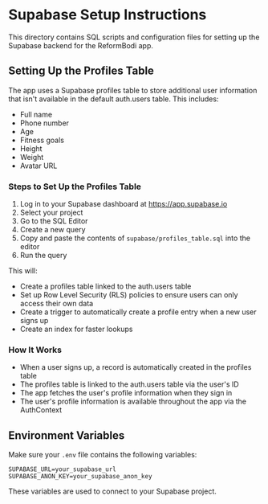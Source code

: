 # Supabase Setup Instructions

This directory contains SQL scripts and configuration files for setting up the Supabase backend for the ReformBodi app.

## Setting Up the Profiles Table

The app uses a Supabase profiles table to store additional user information that isn't available in the default auth.users table. This includes:

- Full name
- Phone number
- Age
- Fitness goals
- Height
- Weight
- Avatar URL

### Steps to Set Up the Profiles Table

1. Log in to your Supabase dashboard at https://app.supabase.io
2. Select your project
3. Go to the SQL Editor
4. Create a new query
5. Copy and paste the contents of `supabase/profiles_table.sql` into the editor
6. Run the query

This will:
- Create a profiles table linked to the auth.users table
- Set up Row Level Security (RLS) policies to ensure users can only access their own data
- Create a trigger to automatically create a profile entry when a new user signs up
- Create an index for faster lookups

### How It Works

- When a user signs up, a record is automatically created in the profiles table
- The profiles table is linked to the auth.users table via the user's ID
- The app fetches the user's profile information when they sign in
- The user's profile information is available throughout the app via the AuthContext

## Environment Variables

Make sure your `.env` file contains the following variables:

```
SUPABASE_URL=your_supabase_url
SUPABASE_ANON_KEY=your_supabase_anon_key
```

These variables are used to connect to your Supabase project.
